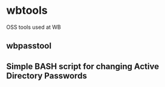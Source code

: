 # wbtools
OSS tools used at WB

## wbpasstool
## Simple BASH script for changing Active Directory Passwords
